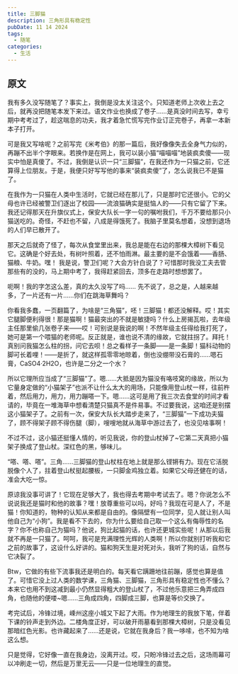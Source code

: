```yaml
---
title: 三脚猫
description: 三角形具有稳定性
pubDate: 11 14 2024
tags:
  - 随笔
categories:
  - 生活
---
```


## 原文

我有多久没写随笔了？事实上，我倒是没太关注这个。只知道老师上次收上去之后，就再没把随笔本发下来过。语文作业也换成了卷子……是真没时间去写，幸亏期中考考过了，趁这喘息的功夫，我才着急忙慌写完作业订正完卷子，再拿一本新本子打开。

可是我又写啥呢？之前写完《米考伯》的那一篇后，我好像像失去全身气力似的，再蹦不出半个字眼来。若换作是在网上，我可以装小猫“喵喵喵”地装疯卖傻——现实中怕是真傻了。不过，我倒是认识一只“三脚猫”，在我还作为一只猫之前，它还算得上位朋友。于是，我便只好写写他的事来“装疯卖傻”了，怎么说我已不是猫了。

在我作为一只猫在人类中生活时，它就已经在那儿了，只是那时它还很小。它的父母也许已经被警卫们逐出了校园——流浪猫确实是挺恼人的——只有它留了下来。我还记得那天在升旗仪式上，保安大队长一字一句的嘱咐我们，千万不要给那只小猫送吃的。奇怪，不赶也不留，八成是得饿死了。我脑子里莫名想着，没想到退场的人们早已散开了。

那天之后就奇了怪了，每次从食堂里出来，我总是能在右边的那棵大樟树下看见它。这确是个好去处，有树叶照着，还不怕雨淋。最主要的是不会饿着——香肠、猫粮、牛奶。嘿！ 我是说，警卫们呢？大会方针白说了？可惜那时我没工夫去管那些有的没的，马上期中考了，我得赶紧回去，顶多在走路时想想罢了。

呃啊！我的字怎这么差，真的太久没写了吗…… 先不说了，总之是，人越来越多，了一片还有一片……你们在跳海草舞吗？

你看我多蠢，一页翻篇了，为啥是“三角猫”，呸！三脚猫！都还没解释。哎！其实它腿脚便利得很！那是猫啊！猫最突出的不就是敏捷吗？什么上房揭瓦啦，去年级主任那里偷几张卷子来——哎！可别说是我说的啊！不然年级主任得给我打死了，她可是第一个喂猫的老师呢。反正就是，谁也说不清的缘故，它就拄拐了。拜托！真别问我猫怎么柱的拐，问它去呗！总之看样子一条脚——是一条脚！猫科动物的脚可长着哩！——是折了，就这样孤零零地晾着，倒也没绷带没石膏的……嗯石膏，CaSO4·2H2O，也许是二分之一个水？

所以它理所应当成了“三脚猫”了。嗯……大抵是因为猫没有咯吱窝的缘故，所以为它量身定做的“小猫架子”也派不让什么太大的用场，只能像用登山杖一样，往前杵着，然后用力，用力，用力蹦嗒一下。嗯……这可是用了我三次去食堂的时间才看请的，毕竟在一堆海草中想看清楚只猫真不是件易事。不过要我说，这咱还是别摆这小猫架子了。之前有一次，保安大队长大踏步走来了，“三脚猫”一下成功夫猫了，顾不得架子顾不得伤腿（脚），嗖嗖地就从海草中游过去了，也没见啥事啊！

不过不过，这小猫还挺懂人情的，听见我说，你的登山杖掉了~它第二天真把小猫架子换成了登山杖。深红色的黑，够味儿。

“嗒、嗒、嗒”。三角……三脚猫的登山杖柱在地上就是那么铿锵有力。现在它活脱脱像个人了，拄着登山杖挺起腰板，一只脚金鸡独立着。如果它父母还健在的话，准会大吃一惊。

原谅我没事可讲了！它现在足够大了，我也得去考期中考试去了。嗯？你说怎么不说说我还是猫时和他的故事？嘿！放尊重些可以吗，好吗？我现在可是人了，不是猫！你知道的，物种的认知从来都是自由的。像隔壁有一位同学，见人就让别人叫他自己为“小狗”。我是看不下去的，你为什么要给自己取一个这么有侮辱性的名字？你不也称自己为猫吗？他说，狗比起猫的话，也许还更城实些呢！从那以后我就不再是一只猫了。呵呵，我可是充满理性光辉的人类啊！所以你就别打听我和它之前的故事了，这设什么好讲的。猫和狗天生是对死对头，我听了狗的话，自然与它决裂了。

Btw，它做的有些下流事我还是明白的。每天看它蹒跚地往前蹦，感觉也算是值了。可惜它没上过人类的数学课，三角猫、三脚猫，三角形具有稳定性也不懂么？本来它也用不到这减到最小仍然显得粗大的登山杖了，不过他乐意把三角弄成四角，也随他的便喽~嗯……三角成四角，四脚成三脚，也算是等价交换了。

考完试后，冷锋过境，嵊州这座小城又下起了大雨。作为地理生的我放下笔，伴着下课的铃声走到外边。二楼角度正好，可以破开雨墓看到那棵大樟树，只是没看见那暗红色光影。也许藏起来了……还是说，它就在我身后？我一哆嗦，也不知为啥这么想。

只是觉得，它好像一直在我身边，没离开过。哎，只盼冷锋过去之后，这场雨幕可以冲刷走一切，然后是万里无云——只是一位地理生的直觉。
